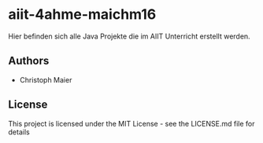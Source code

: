 # aiit-4ahme-maichm16
Hier befinden sich alle Java Projekte die im AIIT Unterricht erstellt werden.

## Authors
- Christoph Maier
## License
This project is licensed under the MIT License - see the LICENSE.md file for details
